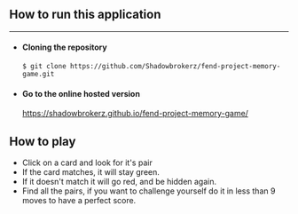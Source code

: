 ## How to run this application

* * *
* #### Cloning the repository
    ```
    $ git clone https://github.com/Shadowbrokerz/fend-project-memory-game.git
    ```
* #### Go to the online hosted version
    https://shadowbrokerz.github.io/fend-project-memory-game/


## How to play
* Click on a card and look for it's pair
* If the card matches, it will stay green.
* If it doesn't match it will go red, and be hidden again.
* Find all the pairs, if you want to challenge yourself
  do it in less than 9 moves to have a perfect score.


